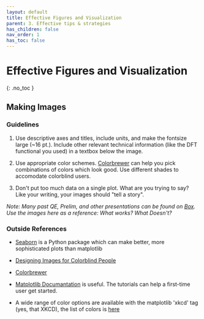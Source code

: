 ```yaml
---
layout: default
title: Effective Figures and Visualization
parent: 3. Effective tips & strategies
has_children: false
nav_order: 1
has_toc: false
---
```


# Effective Figures and Visualization

{: .no_toc }

## Making Images

### Guidelines

1. Use descriptive axes and titles, include units, and make the fontsize large (~16 pt.). Include other relevant technical information (like the DFT functional you used) in a textbox below the image.

2. Use appropriate color schemes. [Colorbrewer](https://colorbrewer2.org/#type=sequential&scheme=BuGn&n=3) can help you pick combinations of colors which look good. Use different shades to accomodate colorblind users.

3. Don't put too much data on a single plot. What are you trying to say? Like your writing, your images should "tell a story".

*Note: Many past QE, Prelim, and other presentations can be found on [Box](https://ucdavis.app.box.com/folder/80871253566). Use the images here as a reference: What works? What Doesn't?*

### Outside References

- [Seaborn](https://seaborn.pydata.org/tutorial.html) is a Python package which can make better, more sophisticated plots than matplotlib 

- [Designing Images for Colorblind People](https://designshack.net/articles/accessibility/tips-for-designing-for-colorblind-users/)

- [Colorbrewer](https://colorbrewer2.org/#type=sequential&scheme=BuGn&n=3)

- [Matplotlib Documantation](https://matplotlib.org) is useful. The tutorials can help a first-time user get started.

- A wide range of color options are available with the matplotlib 'xkcd' tag (yes, that XKCD), the list of colors is [here](https://xkcd.com/color/rgb/)
